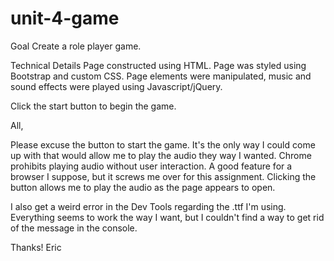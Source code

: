 # unit-4-game

Goal
Create a role player game.

Technical Details
Page constructed using HTML.  Page was styled using Bootstrap and custom CSS.  Page elements were manipulated, music and sound effects were played using Javascript/jQuery.  

Click the start button to begin the game.


All,

Please excuse the button to start the game.  It's the only way I could come up with that would allow me to play the audio they way I wanted.  Chrome prohibits playing audio without user interaction.  A good feature for a browser I suppose, but it screws me over for this assignment.  Clicking the button allows me to play the audio as the page appears to open.  

I also get a weird error in the Dev Tools regarding the .ttf I'm using.  Everything seems to work the way I want, but I couldn't find a way to get rid of the message in the console.  

Thanks!
Eric
